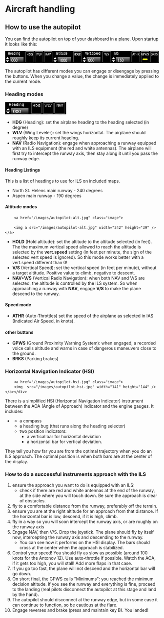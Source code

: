 Aircraft handling
============


## How to use the autopilot
	
You can find the autopilot on top of your dashboard in a plane. Upon startup it looks like this:

<a href="/images/autopilot-start.jpg">
<img src="/images/autopilot-start.jpg" width="640" height="40">
</a>

The autopilot has different modes you can engage or disengage by
pressing the buttons. When you change a value, the change is
immediately applied to the current mode.

### Heading modes

<a href="/images/autopilot-heading.jpg" >
<img alt="Autopilot heading.jpg" src="/images/autopilot-heading.jpg" width="200" height="40" /></a>

<ul><li> <b>HDG</b> (Heading): set the airplane heading to the heading selected (in degree)
</li><li> <b>WLV</b> (Wing Leveler): set the wings horizontal. The airplane should roughly keep its current heading.
</li><li> <b>NAV</b> (Radio Navigation): engage when approaching a runway equipped with an ILS equipment (the red and white antennas). The airplane will first try to intercept the runway axis, then stay along it until you pass the runway edge.
</li></ul>

#### Heading Listings

<p>This is a list of headings to use for ILS on included maps.
</p>
<ul><li>North St. Helens main runway - 240 degrees
</li><li>Aspen main runway - 190 degrees
</li></ul>

#### Altitude modes

<p>

        <a href="/images/autopilot-alt.jpg" class="image">

        <img a src="/images/autopilot-alt.jpg" width="242" height="39" /></a>
</p>
<ul><li> <b>HOLD</b> (Hold altitude): set the altitude to the altitude selected (in feet). The the maximum vertical speed allowed to reach the altitude is selected by the <b>vert.speed</b> setting (in feet per minute, the sign of the selected vert speed is ignored). So this mode works better with a vert.speed different than 0!
</li><li> <b>V/S</b> (Vertical Speed): set the vertical speed (in feet per minute), without a target altitude. Positive value to climb, negative to descent.
</li><li> <b>NAV+V/S</b> (Vertical Radio Navigation): when both NAV and V/S are selected, the altitude is controlled by the ILS system. So when approaching a runway with <b>NAV</b>, engage <b>V/S</b> to make the plane descend to the runway.
</li></ul>

#### Speed mode

<ul><li> <b>ATHR</b> (Auto-Throttles) set the speed of the airplane as selected in IAS (Indicated Air Speed, in knots).
</li></ul>

#### other buttons

<ul><li> <b>GPWS</b> (Ground Proximity Warning System): when engaged, a recorded voice calls altitude and warns in case of dangerous maneuvers close to the ground.
</li><li> <b>BRKS</b> (Parking brakes)
</li></ul>

### Horizontal Navigation Indicator (HSI)

<div class="floatleft">

        <a href="/images/autopilot-hsi.jpg" class="image">
        <img  src="/images/autopilot-hsi.jpg" width="141" height="144" /></a></div>
        
        
<p>There is a simplified HSI (Horizontal Navigation Indicator) instrument
between the AOA (Angle of Approach) indicator and the engine gauges. 
It includes:
</p>
<ul><li><ul><li> a compass
</li><li> a heading bug (that runs along the heading selector)
</li><li> two position indicators: 
<ul><li> a vertical bar for horizontal deviation
</li><li> a horizontal bar for vertical deviation. 
</li></ul>
</li></ul>
</li></ul>
<p>They tell you how far you are from the optimal trajectory when you do an ILS approach. The optimal position is when both bars are at the center of the display.
</p>

### How to do a successful instruments approach with the ILS

<ol><li>ensure the approach you want to do is equipped with an ILS: 
<ul><li>check if there are red and white antennas at the end of the runway, at the side where you will touch down. Be sure the approach is clear of obstacles. 
</li></ul>
</li><li>fly to a comfortable distance from the runway, preferably off the terrain. 
</li><li>ensure you are at the right altitude for an approach from that distance. If the horizontal bar is low, descend, if it is high, climb. 
</li><li>fly in a way so you will soon intercept the runway axis, or are roughly on the runway axis 
</li><li>Engage NAV, then V/S. Drop the joystick. The plane should fly by itself now, intercepting the runway axis and descending to the runway. 
<ul><li>You can see how it performs on the HSI display. The bars should cross at the center when the approach is stabilized. 
</li></ul>
</li><li>Control your speed! You should fly as slow as possible (around 100 knots for the Antonov 12). Use auto-throttle if possible. Watch the AOA, if it gets too high, you will stall! Add more flaps in that case. 
</li><li>If you go too fast, the plane will not descend and the horizontal bar will go down. 
</li><li>On short final, the GPWS calls "Minimums": you reached the minimum decision altitude. If you see the runway and everything is fine, proceed to the landing (real pilots disconnect the autopilot at this stage and land by the hand). 
</li><li>The autopilot should disconnect at the runway edge, but in some case it can continue to function, so be cautious at the flare. 
</li><li>Engage reverses and brake (press and maintain key B). You landed!
</li></ol>



